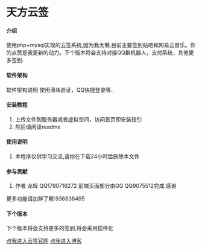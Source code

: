 # 天方云签

#### 介绍
使用php+mysql实现的云签系统,因为我太懒,目前主要签到贴吧和网易云音乐。你的点赞是我更新的动力。下个版本将会支持对接QQ群机器人，支付系统，其他更多签到.

#### 软件架构
软件架构说明
使用滑块验证，QQ快捷登录等..

#### 安装教程

1.  上传文件到服务器或者虚拟空间，访问首页即安装指引
2.  然后请阅读readme


#### 使用说明

1.  本程序仅供学习交流,请你在下载24小时后删除本文件

#### 参与贡献
1.  作者 龙辉 QQ1790716272 前端页面部分由GG QQ9075512完成.感谢

更多功能请加群了解:936838495

#### 下个版本
下个版本将会支持更多的签到,将会采用插件化

[点我进入云签官网](https://www.yunsign.net/)
[点我进入博客](https://blog.eirds.cn/)
